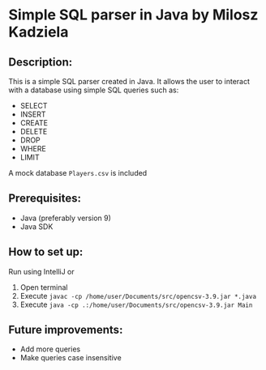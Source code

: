 # Simple SQL parser in Java by Milosz Kadziela

## Description:
This is a simple SQL parser created in Java. It allows the user to interact with a database using simple SQL queries such as:
- SELECT
- INSERT
- CREATE
- DELETE
- DROP
- WHERE
- LIMIT

A mock database `Players.csv` is included 

## Prerequisites:
- Java (preferably version 9)
- Java SDK

## How to set up:
Run using IntelliJ or
1. Open terminal
2. Execute `javac -cp /home/user/Documents/src/opencsv-3.9.jar *.java`
3. Execute `java -cp .:/home/user/Documents/src/opencsv-3.9.jar Main`

## Future improvements:
- Add more queries
- Make queries case insensitive
